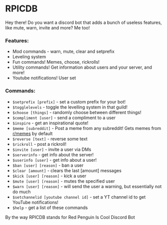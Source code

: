 # RPICDB
Hey there! Do you want a discord bot that adds a bunch of useless features, like mute, warn, invite and more? Me too!

### Features:

*   Mod commands - warn, mute, clear and setprefix
*   Leveling system
*   Fun commands! Memes, choose, rickrolls!
*   Utility commands! Get information about users and your server, and more!
*   Youtube notifications! User set

### Commands:

*   `$setprefix [prefix]` - set a custom prefix for your bot!
*   `$togglelevels` - toggle the levelling system in that guild!
*   `$choose [things]` - randomly choose between different things!
*   `$compliment [user]` - send a compliment to a user
*   `$inspire` - get an inspirational quote!
*   `$meme [subreddit]` - Post a meme from any subreddit! Gets memes from [r/memes](https://reddit.com/r/memes) by default
*   `$reverse [text]` - reverse some text
*   `$rickroll` - post a rickroll!
*   `$invite [user]` - invite a user via DMs
*   `$serverinfo` - get info about the server!
*   `$userinfo [user]` - get info about a user!
*   `$ban [user] [reason]` - ban a user
*   `$clear [amount]` - clears the last [amount] messages
*   `$kick [user] [reason]` - kick a user
*   `$mute [user] [reason]` - mutes the specified user
*   `$warn [user] [reason]` - will send the user a warning, but essentially not do much
*   `$setchannelid [youtube channel id]` - set a YT channel id to get YouTube notifications!
*   `$help` - get a list of these commands

By the way RPICDB stands for Red Penguin Is Cool Discord Bot